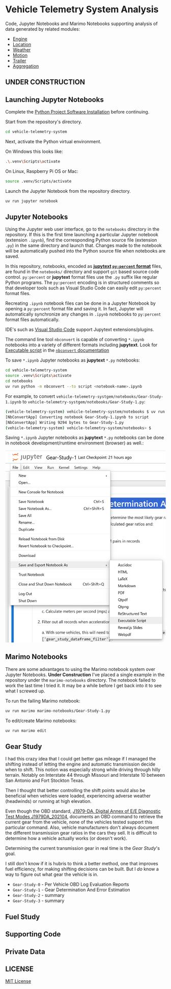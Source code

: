 # Vehicle Telemetry System Analysis

Code, Jupyter Notebooks and Marimo Notebooks supporting analysis of data generated by related modules:

- [Engine](./README-engine.md)
- [Location](./README-location.md)
- [Weather](./README-weather.md)
- [Motion](./README-motion.md)
- [Trailer](./README-trailer.md)
- [Aggregation](./README-aggregation.md)

## **UNDER CONSTRUCTION**

## Launching Jupyter Notebooks

Complete the [Python Project Software Installation](./README.md/#python-project-software-build-and-installation) before continuing.

Start from the repository's directory.

```bash
cd vehicle-telemetry-system
```

Next, activate the Python virtual environment.

On Windows this looks like:

```bash
.\.venv\Scripts\activate
```

On Linux, Raspberry Pi OS or Mac:

```bash
source .venv/Scripts/activate
```

Launch the Jupyter Notebook from the repository directory.

```bash
uv run jupyter notebook
```

## Jupyter Notebooks

Using the Jupyter web user interface, go to the ```notebooks``` directory in the repository.  If this is the first time launching a particular Jupyter notebook (extension ```.ipynb```), find the corresponding Python source file (extension ```.py```) in the same directory and launch that.  Changes made to the notebook will be automatically pushed into the Python source file when notebooks are saved.

In this repository, notebooks, encoded as **[jupytext](https://jupytext.readthedocs.io/en/latest/) [```py:percent``` format](https://jupytext.readthedocs.io/en/latest/formats-scripts.html)** files, are found in the ```notebooks/``` directory and support ```git``` based source code control.  ```py:percent``` or **jupytext** format files use the ```.py``` suffix like regular Python programs.  The ```py:percent``` encoding is in structured comments so that developer tools such as Visual Studio Code can easily edit  ```py:percent``` format files.

Recreating ```.ipynb``` notebook files can be done in a Jupyter Notebook by opening a  ```py:percent``` format file and saving it.  In fact, Jupyter will automatically synchronize any changes in ```.ipynb``` notebooks to ```py:percent``` format files automatically.

IDE's such as [Visual Studio Code](https://marketplace.visualstudio.com/items?itemName=congyiwu.vscode-jupytext) support Jupytext extensions/plugins.

The command line tool ```nbconvert``` is capable of converting ```*.ipynb``` notebooks into a variety of different formats including **jupytext**.  Look for [Executable script](https://nbconvert.readthedocs.io/en/latest/usage.html#convert-script) in the [```nbconvert``` documentation](https://nbconvert.readthedocs.io/en/latest/)

To save ```*.ipynb``` Jupyter notebooks as **jupytext** ```*.py``` notebooks:

```bash
cd vehicle-telemetry-system
source .venv\Scripts\activate
cd notebooks
uv run python -m nbconvert --to script <notebook-name>.ipynb
```

For example, to convert ```vehicle-telemetry-systgem/notebooks/Gear-Study-1.ipynb``` to ```vehicle-telemetry-systgem/notebooks/Gear-Study-1.py```:

```bash
(vehicle-telemetry-system) vehicle-telemetry-system/notebooks $ uv run python -m nbconvert --to script Gear-Study-1.ipynb
[NbConvertApp] Converting notebook Gear-Study-1.ipynb to script
[NbConvertApp] Writing 9294 bytes to Gear-Study-1.py
(vehicle-telemetry-system) vehicle-telemetry-system/notebooks> $
```

Saving ```*.ipynb``` Jupyter notebooks as **jupytext** ```*.py``` notebooks can be done in notebook development/runtime environment (browser) as well.:

![Executable Scripts Menu](docs/executable-scripts.png)


## Marimo Notebooks

There are some advantages to using the Marimo notebook system over Jupyter Notebooks.  **Under Construction** I've placed a single example in the repository under the ```marimo-notebooks``` directory.  The notebook failed to work the last time I tried it.  It may be a while before I get back into it to see what I screwed up.

To run the failing Marimo notebook:

```bash
uv run marimo marimo-notebooks/Gear-Study-1.py
```

To edit/create Marimo notebooks:

```bash
uv run marimo edit
```

## Gear Study

I had this crazy idea that I could get better gas mileage if I managed the shifting instead of letting the engine and automatic transmission decide when to shift.  This notion was especially strong while driving through hilly terrain.  Notably on Interstate 44 through Missouri and Interstate 10 between San Antonio and Fort Stockton Texas.

Then I thought that better controlling the shift points would also be beneficial when vehicles were loaded, experiencing adverse weather (headwinds) or running at high elevation.

Even though the OBD standard, [J1979-DA, Digital Annex of E/E Diagnostic Test Modes J1979DA_202104](https://www.sae.org/standards/content/j1979da_202104/), documents an OBD command to retrieve the current gear from the vehicle, none of the vehicles tested support this particular command.  Also, vehicle manufacturers don't always document the different transmission gear ratios in the cars they sell.  It is difficult to determine how a vehicle actually works (or doesn't work).

Determining the current transmission gear in real time is the *Gear Study*'s goal.

I still don't know if it is hubris to think a better method, one that improves fuel efficiency, for making shifting decisions can be built.  But I *do* know a way to figure out what gear the vehicle is in.

- ```Gear-Study-0``` - Per Vehicle OBD Log Evaluation Reports
- ```Gear-Study-1``` - Gear Determination And Error Estimation
- ```Gear-Study-2``` - summary
- ```Gear-Study-3``` - summary

## Fuel Study

## Supporting Code

## Private Data

## LICENSE

[MIT License](./LICENSE.md)

